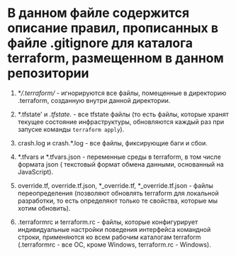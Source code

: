 # В данном файле содержится описание правил, прописанных в файле .gitignore для каталога terraform, размещенном в данном репозитории

1. **/.terraform/* - игнорируются все файлы, помещенные в директорию .terraform, созданную внутри данной директории.

2. *.tfstate' и *.tfstate.* - все tfstate файлы (то есть файлы, которые хранят текущее состояние инфраструктуры, обновляются каждый раз при запуске команды `terraform apply`).

3. crash.log и crash.*.log - все файлы, фиксирующие баги и сбои.

4. *.tfvars и *.tfvars.json -  переменные среды в terraform, в том числе формата json ( текстовый формат обмена данными, основанный на JavaScript).

5.   override.tf, override.tf.json, *_override.tf, *_override.tf.json - файлы переопределения (позволяют  обновлять terraform  для локальной разработки, то есть определяют только те свойства, которые мы хотим обновить).

6. .terraformrc и terraform.rc - файлы, которые конфигурирует индивидуальные настройки поведения интерфейса командной строки,  применяются ко всем рабочим каталогам terraform (.terraformrc - все ОС, кроме Windows, terraform.rc - Windows).
